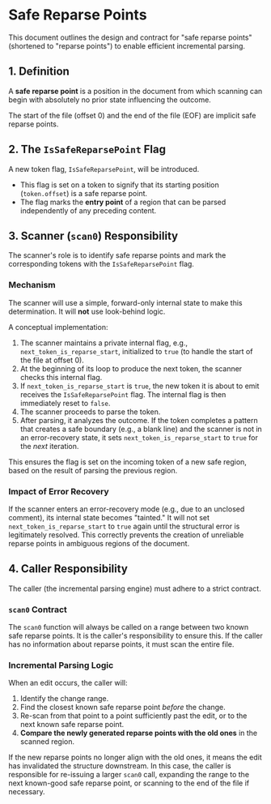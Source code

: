 # Safe Reparse Points

This document outlines the design and contract for "safe reparse points" (shortened to "reparse points") to enable efficient incremental parsing.

## 1. Definition

A **safe reparse point** is a position in the document from which scanning can begin with absolutely no prior state influencing the outcome.

The start of the file (offset 0) and the end of the file (EOF) are implicit safe reparse points.

## 2. The `IsSafeReparsePoint` Flag

A new token flag, `IsSafeReparsePoint`, will be introduced.

- This flag is set on a token to signify that its starting position (`token.offset`) is a safe reparse point.
- The flag marks the **entry point** of a region that can be parsed independently of any preceding content.

## 3. Scanner (`scan0`) Responsibility

The scanner's role is to identify safe reparse points and mark the corresponding tokens with the `IsSafeReparsePoint` flag.

### Mechanism

The scanner will use a simple, forward-only internal state to make this determination. It will **not** use look-behind logic.

A conceptual implementation:
1. The scanner maintains a private internal flag, e.g., `next_token_is_reparse_start`, initialized to `true` (to handle the start of the file at offset 0).
2. At the beginning of its loop to produce the next token, the scanner checks this internal flag.
3. If `next_token_is_reparse_start` is `true`, the new token it is about to emit receives the `IsSafeReparsePoint` flag. The internal flag is then immediately reset to `false`.
4. The scanner proceeds to parse the token.
5. After parsing, it analyzes the outcome. If the token completes a pattern that creates a safe boundary (e.g., a blank line) and the scanner is not in an error-recovery state, it sets `next_token_is_reparse_start` to `true` for the *next* iteration.

This ensures the flag is set on the incoming token of a new safe region, based on the result of parsing the previous region.

### Impact of Error Recovery

If the scanner enters an error-recovery mode (e.g., due to an unclosed comment), its internal state becomes "tainted." It will not set `next_token_is_reparse_start` to `true` again until the structural error is legitimately resolved. This correctly prevents the creation of unreliable reparse points in ambiguous regions of the document.

## 4. Caller Responsibility

The caller (the incremental parsing engine) must adhere to a strict contract.

### `scan0` Contract

The `scan0` function will always be called on a range between two known safe reparse points. It is the caller's responsibility to ensure this. If the caller has no information about reparse points, it must scan the entire file.

### Incremental Parsing Logic

When an edit occurs, the caller will:
1. Identify the change range.
2. Find the closest known safe reparse point *before* the change.
3. Re-scan from that point to a point sufficiently past the edit, or to the next known safe reparse point.
4. **Compare the newly generated reparse points with the old ones** in the scanned region.

If the new reparse points no longer align with the old ones, it means the edit has invalidated the structure downstream. In this case, the caller is responsible for re-issuing a larger `scan0` call, expanding the range to the next known-good safe reparse point, or scanning to the end of the file if necessary.
